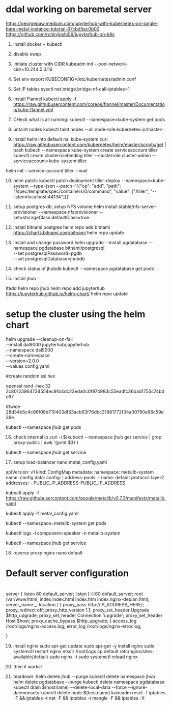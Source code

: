 # ddal working on baremetal server



https://georgepaw.medium.com/jupyterhub-with-kubernetes-on-single-bare-metal-instance-tutorial-67cbd5ec0b00
https://github.com/rohinijoshi06/jupyterhub-on-k8s

1. install docker + kubectl
2. disable swap
3. Initiate cluster with CIDR
kubeadm init --pod-network-cidr=10.244.0.0/16
4. Set env 
export KUBECONFIG=/etc/kubernetes/admin.conf

5. Set IP tables
sysctl net.bridge.bridge-nf-call-iptables=1

6. install Flannel
kubectl apply -f https://raw.githubusercontent.com/coreos/flannel/master/Documentation/kube-flannel.yml

7. CHeck what is all running:
kubectl --namespace=kube-system get pods

8. untaint nodes
kubectl taint nodes --all node-role.kubernetes.io/master-

9. install helm into default ns: kube-system
curl https://raw.githubusercontent.com/kubernetes/helm/master/scripts/get | bash
kubectl --namespace kube-system create serviceaccount tiller
kubectl create clusterrolebinding tiller --clusterrole cluster-admin --serviceaccount=kube-system:tiller

helm init --service-account tiller --wait

10. helm patch:
kubectl patch deployment tiller-deploy --namespace=kube-system --type=json --patch='[{"op": "add", "path": "/spec/template/spec/containers/0/command", "value": ["/tiller", "--listen=localhost:44134"]}]'

11. setup postgres db, setup NFS volume
helm install stable/nfs-server-provisioner --namespace nfsprovisioner --set=storageClass.defaultClass=true

12. install bitnami postgres
helm repo add bitnami https://charts.bitnami.com/bitnami
helm repo update

13. install and change password
helm upgrade --install pgdatabase --namespace pgdatabase bitnami/postgresql \
--set postgresqlPassword=pgdb \
--set postgresqlDatabase=jhubdb

14. check status of jhubdb
kubectl --namespace pgdatabase get pods

15. install jhub

#add helm repo jhub
 helm repo add jupyterhub https://jupyterhub.github.io/helm-chart/
 helm repo update

# setup the cluster using the helm chart

 helm upgrade --cleanup-on-fail \
  --install dal9000 jupyterhub/jupyterhub \
  --namespace dal9000 \
  --create-namespace \
  --version=2.0.0 \
  --values config.yaml

#create random ssl hex

 openssl rand -hex 32
2c80123964734554ec91b4dc23eda0c0f974983c55eadfc36bad1755c74bde67

#twice
28d34b5c4c86f08d710403df53acb63f76dbc31981772f34a00790e96c59e39e

kubectl --namespace jhub get pods

16. check internal ip
curl -i $(kubectl --namespace jhub get service | grep proxy-public | awk '{print $3}')

kubectl --namespace jhub get service


17. setup load-balancer
nano metal_config.yaml

apiVersion: v1
kind: ConfigMap
metadata:
  namespace: metallb-system
  name: config
data:
  config: |
    address-pools:
    - name: default
      protocol: layer2
      addresses:
      - PUBLIC_IP_ADDRESS-PUBLIC_IP_ADDRESS

kubectl apply -f https://raw.githubusercontent.com/google/metallb/v0.7.3/manifests/metallb.yaml

kubectl apply -f metal_config.yaml


kubectl --namespace=metallb-system get pods

kubectl logs -l component=speaker -n metallb-system


kubectl --namespace jhub get service

18. reverse proxy nginx
nano default

# Default server configuration
#

server {
    listen 80 default_server;
    listen [::]:80 default_server;
    root /var/www/html;
    index index.html index.htm index.nginx-debian.html;
    server_name _;
    location / {
        proxy_pass http://IP_ADDRESS_HERE/;
        proxy_redirect off;
        proxy_http_version 1.1;
        proxy_set_header Upgrade $http_upgrade;
        proxy_set_header Connection 'upgrade';
        proxy_set_header Host $host;
        proxy_cache_bypass $http_upgrade;
    }
    access_log /root/logs/nginx-access.log;
    error_log /root/logs/nginx-error.log;

}

19. install nginx
sudo apt-get update
sudo apt-get -y install nginx
sudo systemctl restart nginx
mkdir /root/logs
cp default /etc/nginx/sites-available/default
sudo nginx -t
sudo systemctl reload nginx

20. then it works!


21. teardown:
helm delete jhub --purge
kubectl delete namespace jhub
helm delete pgdatabase --purge
kubectl delete namespace pgdatabase
kubectl drain $(hostname) --delete-local-data --force --ignore-daemonsets
kubectl delete node $(hostname)
kubeadm reset -f
iptables -F && iptables -t nat -F && iptables -t mangle -F && iptables -X

